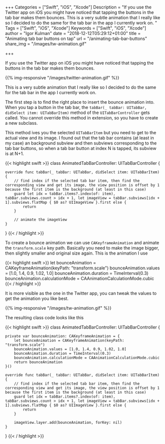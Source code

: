 +++
Categories = ["Swift", "iOS", "Xcode"]
Description = "If you use the Twitter app on iOS you might have noticed that tapping the buttons in the tab bar makes them bounces. This is a very subtle animation that I really like so I decided to do the same for the tab bar in the app I currently work on. "
Tags = ["Swift", "iOS", "Xcode"]
Keywords = ["Swift", "iOS", "Xcode"]
author = "Igor Kulman"
date = "2018-12-12T05:29:12+01:00"
title = "Animating tab bar buttons on tap"
url = "/animating-tab-bar-buttons"
share_img = "/images/tw-animation.gif"

+++

If you use the Twitter app on iOS you might have noticed that tapping the buttons in the tab bar makes them bounces. 

{{% img-responsive "/images/twitter-animation.gif" %}}

This is a very subtle animation that I really like so I decided to do the same for the tab bar in the app I currently work on. 

The first step is to find the right place to insert the bounce animation into. When you tap a button in the tab bar, the `tabBar(_ tabBar: UITabBar, didSelect item: UITabBarItem)` method of the `UITabBarController` gets called. You cannot override this method in extension, so you have to create a new subclass. 

This method ives you the selected `UITabBarItem` but you need to get to the actual view and its image. I found out that the tab bar contains (at least in my case) an background subview and then subviews corresponding to the tab bar buttons, so when a tab bar button at index N is tapped, its subview is at N+1. 

{{< highlight swift >}}
class AnimatedTabBarController: UITabBarController {

    override func tabBar(_ tabBar: UITabBar, didSelect item: UITabBarItem) {
        // find index if the selected tab bar item, then find the corresponding view and get its image, the view position is offset by 1 because the first item is the background (at least in this case)
        guard let idx = tabBar.items?.index(of: item), tabBar.subviews.count > idx + 1, let imageView = tabBar.subviews[idx + 1].subviews.flatMap { $0 as? UIImageView }.first else {
            return
        }

        // animate the imageView
    }
}
{{< / highlight >}}

To create a bounce animation we can use `CAKeyframeAnimation` and animate the `transform.scale` key path. Basically you need to make the image bigger, then slightly smaller and original size again. This is the animation I use

<!--more-->

{{< highlight swift >}}
let bounceAnimation = CAKeyframeAnimation(keyPath: "transform.scale")
bounceAnimation.values = [1.0, 1.4, 0.9, 1.02, 1.0]
bounceAnimation.duration = TimeInterval(0.3)
bounceAnimation.calculationMode = CAAnimationCalculationMode.cubic
{{< / highlight >}}        

It is more visible as the one in the Twitter app, you can tweak the values to get the animation you like best.

{{% img-responsive "/images/tw-animation.gif" %}}

The resulting class code looks like this

{{< highlight swift >}}
class AnimatedTabBarController: UITabBarController {

    private var bounceAnimation: CAKeyframeAnimation = {
        let bounceAnimation = CAKeyframeAnimation(keyPath: "transform.scale")
        bounceAnimation.values = [1.0, 1.4, 0.9, 1.02, 1.0]
        bounceAnimation.duration = TimeInterval(0.3)
        bounceAnimation.calculationMode = CAAnimationCalculationMode.cubic
        return bounceAnimation
    }()

    override func tabBar(_ tabBar: UITabBar, didSelect item: UITabBarItem) {
        // find index if the selected tab bar item, then find the corresponding view and get its image, the view position is offset by 1 because the first item is the background (at least in this case)
        guard let idx = tabBar.items?.index(of: item), tabBar.subviews.count > idx + 1, let imageView = tabBar.subviews[idx + 1].subviews.flatMap { $0 as? UIImageView }.first else {
            return
        }

        imageView.layer.add(bounceAnimation, forKey: nil)
    }
}
{{< / highlight >}}